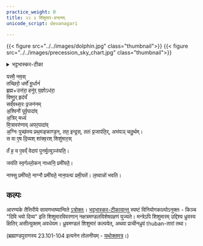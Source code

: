 ```yaml
---
practice_weight: 0
title: २२ ३ शिंशुमार-वन्दनम्
unicode_script: devanagari

---
```

{{< figure src="../../images/dolphin.jpg"  class="thumbnail">}}
{{< figure src="../../images/precession_sky_chart.jpg"  class="thumbnail">}}

<details><summary>भट्टभास्कर-टीका</summary>

2अधुना ईश्वरस्य शरीरस्थानीयम् अंशपरिणामं विश्वोपादानं शिशुमारदेहत्वेन रूपयति - यस्मा इति ॥ 
</details>


यस्मै॒ नम॒स्  
तच्छिरो॒ धर्मो॑ मू॒र्धानं॑  
ब्र॒ह्म+उत्त॑रा॒ हनु॑र् य॒ज्ञोऽध॑रा॒  
विष्णु॒र् हृद॑यँ  
सव्ँवथ्स॒रः प्र॒जन॑नम्  
अ॒श्विनौ॑ पूर्व॒पादा॑व्  
अ॒त्रिर् मध्यं॑  
मि॒त्रावरु॑णाव् अपर॒पादा॑व्  
अ॒ग्निः पुच्छ॑स्य प्रथ॒मङ्काण्ड॒न्, तत॒ इन्द्र॒स्, ततः॑ प्र॒जाप॑ति॒र्, अभ॑यञ् चतु॒र्थम्।  
स वा ए॒ष दि॒व्यश् शा॑क्व॒रश् शिशु॑मार॒स्



तँ ह॒ य ए॒वव्ँ वेदाप॑ पुनर्मृ॒त्युञ्ज॑यति॒।

जय॑ति स्व॒र्गल्लो॒कन् नाध्वनि॒ प्रमी॑यते॒।

नाफ्सु प्रमी॑यते॒ नाग्नौ प्रमी॑यते॒ नान॒पत्यः॑ प्रमी॒यते॑। ल॒घ्वान्नो॑ भवति।


## कल्पः

आरण्यके तैत्तिरीये सायणभाष्यान्विते [ऽत्रोक्तः](https://archive.org/stream/Anandashram_Samskrita_Granthavali_Anandashram_Sanskrit_Series/ASS_036_Taittiriya_Aranyakam_With_Sayana_Bhashya_Part_1_-_Babasastri_Phadke_1898#page/n161/mode/2up)। [भट्टभास्कर-टीकायान्तु](https://archive.org/stream/taittiriya/taittiriya_aranyaka_bhaskara_01#page/n255/mode/2up) स्पष्टं विनियोगकाल्पोऽनुक्तः \- किञ्च "दिवि भवो दिव्य" इति शिशुमारविवरणान् नक्षत्रमण्डलविशेषग्रहणं युज्यते। मन्त्रेऽपि शिशुमारम् उद्दिश्य ध्रुवस्य क्षितिर् असीत्युक्तम् अवधेयम। ध्रुवमण्डलं शिशुमारं कल्पयेत्, अथवा प्राचीनध्रुवं thuban-तारां तथा।

(ब्रह्माण्डपुराणस्य 23.101-104 इत्यनेन तोलनीयम् - [यथोक्तमत्र](https://twitter.com/blog_supplement/status/960345623500386305)।)
